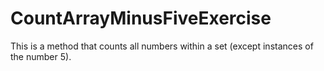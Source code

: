 # CountArrayMinusFiveExercise
This is a method that counts all numbers within a set (except instances of the number 5).

